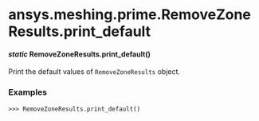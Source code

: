<a id="ansys-meshing-prime-removezoneresults-print-default"></a>

# ansys.meshing.prime.RemoveZoneResults.print_default

<a id="ansys.meshing.prime.RemoveZoneResults.print_default"></a>

#### *static* RemoveZoneResults.print_default()

Print the default values of `RemoveZoneResults` object.

### Examples

```pycon
>>> RemoveZoneResults.print_default()
```

<!-- !! processed by numpydoc !! -->
